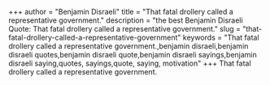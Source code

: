 +++
author = "Benjamin Disraeli"
title = "That fatal drollery called a representative government."
description = "the best Benjamin Disraeli Quote: That fatal drollery called a representative government."
slug = "that-fatal-drollery-called-a-representative-government"
keywords = "That fatal drollery called a representative government.,benjamin disraeli,benjamin disraeli quotes,benjamin disraeli quote,benjamin disraeli sayings,benjamin disraeli saying,quotes, sayings,quote, saying, motivation"
+++
That fatal drollery called a representative government.
